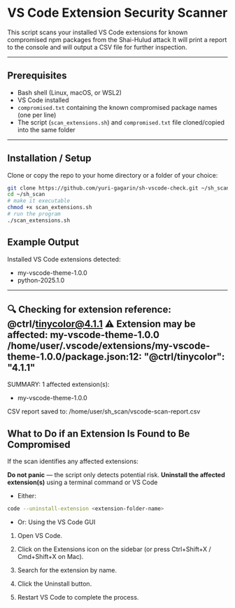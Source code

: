 # VS Code Extension Security Scanner

This script scans your installed VS Code extensions for known compromised npm packages from the Shai-Hulud attack It will print a report to the console and will output a CSV file for further inspection.

---

## Prerequisites

- Bash shell (Linux, macOS, or WSL2)
- VS Code installed
- `compromised.txt` containing the known compromised package names (one per line)
- The script (`scan_extensions.sh`) and `compromised.txt` file cloned/copied into the same folder

---

## Installation / Setup

Clone or copy the repo to your home directory or a folder of your choice:

```bash
git clone https://github.com/yuri-gagarin/sh-vscode-check.git ~/sh_scan
cd ~/sh_scan
# make it executable
chmod +x scan_extensions.sh
# run the program
./scan_extensions.sh
```

## Example Output
Installed VS Code extensions detected:
  - my-vscode-theme-1.0.0
  - python-2025.1.0
------------------------------------------------------------
🔍 Checking for extension reference: @ctrl/tinycolor@4.1.1
⚠️  Extension may be affected: my-vscode-theme-1.0.0
    /home/user/.vscode/extensions/my-vscode-theme-1.0.0/package.json:12: "@ctrl/tinycolor": "4.1.1"
------------------------------------------------------------

SUMMARY: 1 affected extension(s):
 - my-vscode-theme-1.0.0 

CSV report saved to: /home/user/sh_scan/vscode-scan-report.csv


## What to Do if an Extension Is Found to Be Compromised
If the scan identifies any affected extensions:

**Do not panic** — the script only detects potential risk.
**Uninstall the affected extension(s)** using a terminal command or VS Code

- Either:

```bash
code --uninstall-extension <extension-folder-name>
```

- Or:
Using the VS Code GUI

1. Open VS Code.

2. Click on the Extensions icon on the sidebar (or press Ctrl+Shift+X / Cmd+Shift+X on Mac).

3. Search for the extension by name.

4. Click the Uninstall button.

5. Restart VS Code to complete the process.